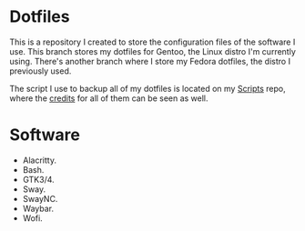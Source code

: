 # Dotfiles
This is a repository I created to store the configuration files of the software I use. This branch stores my dotfiles for Gentoo, the Linux distro I'm currently using. There's another branch where I store my Fedora dotfiles, the distro I previously used.

The script I use to backup all of my dotfiles is located on my [Scripts](https://github.com/foopsss/Scripts/blob/main/Backups/Bash/Dotcopy.sh) repo, where the [credits](https://github.com/foopsss/Scripts/blob/main/CREDITS.md) for all of them can be seen as well.

# Software
* Alacritty.
* Bash.
* GTK3/4.
* Sway.
* SwayNC.
* Waybar.
* Wofi.